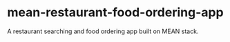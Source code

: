 # mean-restaurant-food-ordering-app
A restaurant searching and food ordering app built on MEAN stack.
